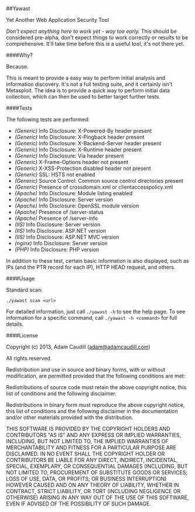 ##Yawast

Yet Another Web Application Security Tool

*Don't expect anything here to work yet - way too early.* This should be considered pre-alpha, don't expect things to work correctly or results to be comprehensive. It'll take time before this is a useful tool, it's not there yet.

####Why?

Because.

This is meant to provide a easy way to perform initial analysis and information discovery. It's not a full testing suite, and it certainly isn't Metasploit. The idea is to provide a quick way to perform initial data collection, which can then be used to better target further tests.

####Tests

The following tests are performed:

* *(Generic)* Info Disclosure: X-Powered-By header present
* *(Generic)* Info Disclosure: X-Pingback header present
* *(Generic)* Info Disclosure: X-Backend-Server header present
* *(Generic)* Info Disclosure: X-Runtime header present
* *(Generic)* Info Disclosure: Via header present
* *(Generic)* X-Frame-Options header not present
* *(Generic)* X-XSS-Protection disabled header not present
* *(Generic)* SSL: HSTS not enabled
* *(Generic)* Source Control: Common source control directories present
* *(Generic)* Presence of crossdomain.xml or clientaccesspolicy.xml
* *(Apache)* Info Disclosure: Module listing enabled
* *(Apache)* Info Disclosure: Server version
* *(Apache)* Info Disclosure: OpenSSL module version
* *(Apache)* Presence of /server-status
* *(Apache)* Presence of /server-info
* *(IIS)* Info Disclosure: Server version
* *(IIS)* Info Disclosure: ASP.NET version
* *(IIS)* Info Disclosure: ASP.NET MVC version
* *(nginx)* Info Disclosure: Server version
* *(PHP)* Info Disclosure: PHP version

In addition to these test, certain basic information is also displayed, such as IPs (and the PTR record for each IP), HTTP HEAD request, and others.

####Usage

Standard scan:

`./yawast scan <url>`

For detailed information, just call `./yawast -h` to see the help page. To see information for a specific command, call `./yawast -h <command>` for full details.

####License

Copyright (c) 2013, Adam Caudill (adam@adamcaudill.com)

All rights reserved.

Redistribution and use in source and binary forms, with or without modification, are permitted provided that the following conditions are met:

Redistributions of source code must retain the above copyright notice, this list of conditions and the following disclaimer.

Redistributions in binary form must reproduce the above copyright notice, this list of conditions and the following disclaimer in the documentation and/or other materials provided with the distribution.

THIS SOFTWARE IS PROVIDED BY THE COPYRIGHT HOLDERS AND CONTRIBUTORS "AS IS" AND ANY EXPRESS OR IMPLIED WARRANTIES, INCLUDING, BUT NOT LIMITED TO, THE IMPLIED WARRANTIES OF MERCHANTABILITY AND FITNESS FOR A PARTICULAR PURPOSE ARE DISCLAIMED. IN NO EVENT SHALL THE COPYRIGHT HOLDER OR CONTRIBUTORS BE LIABLE FOR ANY DIRECT, INDIRECT, INCIDENTAL, SPECIAL, EXEMPLARY, OR CONSEQUENTIAL DAMAGES (INCLUDING, BUT NOT LIMITED TO, PROCUREMENT OF SUBSTITUTE GOODS OR SERVICES; LOSS OF USE, DATA, OR PROFITS; OR BUSINESS INTERRUPTION) HOWEVER CAUSED AND ON ANY THEORY OF LIABILITY, WHETHER IN CONTRACT, STRICT LIABILITY, OR TORT (INCLUDING NEGLIGENCE OR OTHERWISE) ARISING IN ANY WAY OUT OF THE USE OF THIS SOFTWARE, EVEN IF ADVISED OF THE POSSIBILITY OF SUCH DAMAGE.
